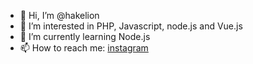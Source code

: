 - 👋 Hi, I’m @hakelion
- 👀 I’m interested in PHP, Javascript, node.js and Vue.js
- 🌱 I’m currently learning Node.js
- 📫 How to reach me: <a href="https://www.instagram.com/hakim.v.amir/">instagram</a>

<!---
hakelion/hakelion is a ✨ special ✨ repository because its `README.md` (this file) appears on your GitHub profile.
You can click the Preview link to take a look at your changes.
--->
